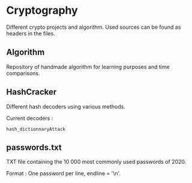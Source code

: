 # Cryptography
Different crypto projects and algorithm. Used sources can be found as headers in the files.

## Algorithm

Repository of handmade algorithm for learning purposes and time comparisons.

## HashCracker

Different hash decoders using various methods.

Current decoders :

    hash_dictionnaryAttack


## passwords.txt

TXT file containing the 10 000 most commonly used passwords of 2020. 

Format : One password per line, endline = '\n'.
